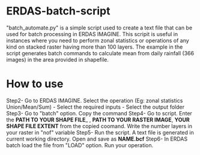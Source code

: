 # ERDAS-batch-script
"batch_automate.py" is a simple script used to create a text file that can be used for batch processing in ERDAS IMAGINE. 
This scripit is useful in instances where you need to perform zonal statistics or operations of any kind on stacked raster having more than 100 layers.
The example in the script generates batch commands to calculate mean from daily rainfall (366 images) in the area provided in shapefile. 

# How to use
Step2- Go to ERDAS IMAGINE. Select the operation (Eg: zonal statistics Union/Mean/Sum) - Select the required inputs - Select the output folder
Step3- Go to "batch" option. Copy the command
Step4- Go to script. Enter the __PATH TO YOUR SHAPE FILE___ , __PATH TO YOUR RASTER IMAGE__, ____YOUR SHAPE FILE EXTENT____  from the copied coomand. Write the number layers in your raster in "nof" variable
Step5- Run the script. A text file is generated in current working directory. Open and save as __NAME.bcf__
Step6- In ERDAS batch load the file from "LOAD" option. Run your operation.


